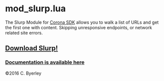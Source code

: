 # mod_slurp.lua

The Slurp Module for [Corona SDK](https://www.coronalabs.com) allows you to walk a list of URLs and get the first one with content. Skipping unresponsive endpoints, or network related site errors.

## [Download Slurp!](https://github.com/develephant/mod_slurp/archive/master.zip)

### [Documentation is available here](http://develephant.github.io/mod_slurp)

&copy;2016 C. Byerley
